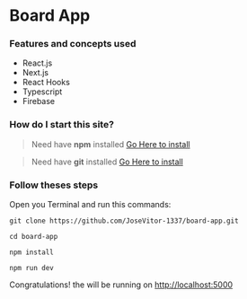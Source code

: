 # Board App

### Features and concepts used

- React.js
- Next.js
- React Hooks
- Typescript
- Firebase

### How do I start this site?

> Need have **npm** installed [Go Here to install](https://nodejs.org/en/)

> Need have **git** installed [Go Here to install](https://git-scm.com/downloads)

### Follow theses steps


Open you Terminal and run this commands:

```
git clone https://github.com/JoseVitor-1337/board-app.git

cd board-app

npm install

npm run dev
```

Congratulations! the will be running on [http://localhost:5000](http://localhost:5000)









